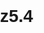 # z5.4
<html>
    <head>
        <style>
            body {
                font-family: Arial, sans-serif;
                margin: 0;
                padding: 0;
            }
            
            .container {
                width: 870px;
                margin: 0 auto;
            }
            
            .main-info {
                float: left;
                width: 400px;
            }
            
            .advertisement {
                float: right;
                width: 350px;
                margin-top: 90px;
                padding: 30px;
                border: 2px dotted navy;
            }
            
            .reviews {
                width: 870px;
                float: left;
                margin-left: 30px;
                clear: both;
                margin-top: 20px;
            }
            
            .review {
                border-left: 10px double navy;
                width: 350px;
                padding-left: 10px;
                margin-bottom: 20px;
                position: relative;
            }
            
            .reviewer-name {
                color: firebrick;
                display: inline-block;
                margin-bottom: 5px;
                padding-left: 40px;
                position: relative;
            }

            .reviewer-name span {
                border-bottom: 1px dotted firebrick;
                padding-bottom: 2px;
            }

            .reviewer-name::before {
                content: "";
                display: inline-block;
                width: 30px;
                height: 30px;
                background-image: url('https://i.pinimg.com/736x/50/96/24/509624878021153b6916ac6d75f5dde3.jpg');
                background-size: contain;
                position: absolute;
                left: 0;
                top: 50%;
                transform: translateY(-50%);
            }
            
            .main-info h1 {
                color: purple
            }
            
            .main-info h2 {
                color: indigo;
                font-size: 20px;
            }
            
            .main-info p {
                font-size: 20px;
            }
            
            .advertisement h2 {
                color: indigo;
            }
            
            .review::after {
                content: "";
                display: block;
                width: 30px;
                height: 35px;
                background-image: url('https://i.pinimg.com/originals/d8/54/71/d854718a02ae8764a631f377001ce7ec.png');
                background-size: contain;
                background-repeat: no-repeat;
                margin-top: 10px;
                margin-right: 20px;
            }

            .review::after:hover {
                border-bottom: 3px dotted goldenrod;
                cursor: pointer;
            }
        </style>
    </head>
    <body>
        <div class="container">
            <section class="main-info">
                <h1>Зоопарк редких животных</h1>
                <h2>Более 150 видов</h2>
                <p>Вы увидите крупных диких представителей живой природы, а также редких птиц, змей и многое другое!</p>
                <img src="https://pic.rutubelist.ru/video/2025-01-26/6c/5e/6c5ef38c2d9612a1b89d454b5577d795.jpg" width="400">
            </section>
            
            <div class="advertisement">
                <h2>Внимание! Специальное предложение от партнёра!</h2>
                <p><a href="">Щенки хаски</a> от заводчика со всеми документами</p>
                <img src="https://avatars.mds.yandex.net/i?id=6dbb64ea7294dcc3744729606e8f6940bd230879-12802892-images-thumbs&n=13" width="150">
                <img src="https://avatars.mds.yandex.net/i?id=9e444362538ec9f48d4d157bcb6071a7_l-4835468-images-thumbs&n=13" width="150">
            </div>
            
            <div class="reviews">
                <div class="review">
                    <div class="reviewer-name"><span>Олег</span></div>
                    <p>Были в серпентарии. Ребёнок в восторге!</p>
                </div>
                
                <div class="review">
                    <div class="reviewer-name"><span>Наталья</span></div>
                    <p>Спасибо за экскурсию! Очень интересно!</p>
                </div>
                
                <div class="review">
                    <div class="reviewer-name"><span>Анна</span></div>
                    <p>Так и не попали к птицам. жаль… Однако, остальное очень здорово!</p>
                </div>
            </div>
        </div>
    </body>
</html>
